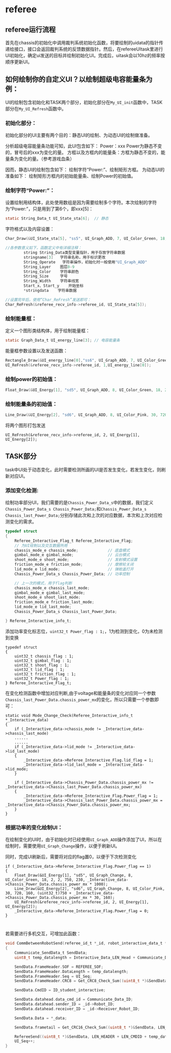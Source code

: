 # referee

## referee运行流程

首先在chassis的初始化中调用裁判系统初始化函数，将要绘制的uidata的指针传递给接口，接口会返回裁判系统的反馈数据指针。然后，在refereeUItask里进行UI初始化，确定ui发送的目标并绘制初始化UI。完成后，uitask会以10hz的频率按顺序更新UI。


## 如何绘制你的自定义UI？以绘制超级电容能量条为例：

UI的绘制包含初始化和TASK两个部分，初始化部分在`My_UI_init`函数中，TASK部分在`My_UI_Refresh`函数中。

### 初始化部分：

初始化部分的UI主要有两个目的：静态UI的绘制、为动态UI的绘制做准备。

分析超级电容能量条功能可知，此UI包含如下：
Power：xxx Power为静态不变的，冒号后的xxx为变化的量。
方框以及方框内的能量条：方框为静态不变的，能量条为变化的量。（参考游戏血条）

因而，静态UI的绘制包含如下：
绘制字符“Power:”、绘制矩形方框。
为动态UI的准备如下：
绘制矩形方框内的初始能量条、绘制Power的初始值。

### 绘制字符“Power:”：

设置绘制用结构体，此处使用数组是因为需要绘制多个字符。本次绘制的字符为“Power:”，只是用到了第6个，即xxx[5]：

```c
static String_Data_t UI_State_sta[6];  // 静态
```

字符格式以及内容设置：

```c
Char_Draw(&UI_State_sta[5], "ss5", UI_Graph_ADD, 7, UI_Color_Green, 18, 2, 620, 230, "Power:");

//各参数意义如下，函数定义中有详细注释：
        string String_Data类型变量指针，用于存放字符串数据
        stringname[3]   字符串名称，用于标识更改
        String_Operate   字符串操作，初始化时一般使用"UI_Graph_ADD"
        String_Layer    图层0-9
        String_Color    字符串颜色
        String_Size     字号
        String_Width    字符串线宽
        Start_x、Start_y    开始坐标
        *stringdata    字符串数据

//设置完毕后，使用“Char_ReFresh”发送即可：
Char_ReFresh(&referee_recv_info->referee_id, UI_State_sta[5]);
```



### 绘制能量框：

定义一个图形类结构体，用于绘制能量框：

```c
static Graph_Data_t UI_energy_line[3]; // 电容能量条
```

能量框参数设置以及发送函数：

```c
Rectangle_Draw(&UI_energy_line[0],"ss6", UI_Graph_ADD, 7, UI_Color_Green,20, 720, 220, 820, 240)
UI_ReFresh(&referee_recv_info->referee_id, 1,UI_energy_line[0]);
```

### 绘制power的初始值：

```c
Float_Draw(&UI_Energy[1], "sd5", UI_Graph_ADD, 8, UI_Color_Green, 18, 2, 2, 750, 230, 24000);
```

### 绘制能量条的初始值：

```c
Line_Draw(&UI_Energy[2], "sd6", UI_Graph_ADD, 8, UI_Color_Pink, 30, 720, 160, 1020, 160);
```

将两个图形打包发送

```
UI_ReFresh(&referee_recv_info->referee_id, 2, UI_Energy[1], UI_Energy[2]);
```

## TASK部分

task中UI处于动态变化，此时需要检测所画的UI是否发生变化，若发生变化，则刷新对应UI。
### 添加变化检测:

绘制功率部分UI，我们需要的是`Chassis_Power_Data_s`中的数据，我们定义`Chassis_Power_Data_s Chassis_Power_Data;`和`Chassis_Power_Data_s Chassis_last_Power_Data;`分别存储此次和上次的对应数据，本次和上次对应检测变化的需求。

```c
typedef struct
{
	Referee_Interactive_Flag_t Referee_Interactive_Flag;
	// 为UI绘制以及交互数据所用
	chassis_mode_e chassis_mode;			 // 底盘模式
	gimbal_mode_e gimbal_mode;				 // 云台模式
	shoot_mode_e shoot_mode;				 // 发射模式设置
	friction_mode_e friction_mode;			 // 摩擦轮关闭
	lid_mode_e lid_mode;					 // 弹舱盖打开
	Chassis_Power_Data_s Chassis_Power_Data; // 功率控制

	// 上一次的模式，用于flag判断
	chassis_mode_e chassis_last_mode;	
	gimbal_mode_e gimbal_last_mode;		
	shoot_mode_e shoot_last_mode;		
	friction_mode_e friction_last_mode; 
	lid_mode_e lid_last_mode;			
	Chassis_Power_Data_s Chassis_last_Power_Data;

} Referee_Interactive_info_t;
```

添加功率变化标志位，`uint32_t Power_flag : 1;`，1为检测到变化，0为未检测到变换

```
typedef struct
{
	uint32_t chassis_flag : 1;
	uint32_t gimbal_flag : 1;
	uint32_t shoot_flag : 1;
	uint32_t lid_flag : 1;
	uint32_t friction_flag : 1;
	uint32_t Power_flag : 1;
} Referee_Interactive_Flag_t;
```
在变化检测函数中增加对应判断,由于voltage和能量条的变化对应同一个参数`Chassis_last_Power_Data.chassis_power_mx`的变化，所以只需要一个参数即可：
```
static void Mode_Change_Check(Referee_Interactive_info_t *_Interactive_data)
{
    if (_Interactive_data->chassis_mode != _Interactive_data->chassis_last_mode)
    ......
    ......
    if (_Interactive_data->lid_mode != _Interactive_data->lid_last_mode)
    {
        _Interactive_data->Referee_Interactive_Flag.lid_flag = 1;
        _Interactive_data->lid_last_mode = _Interactive_data->lid_mode;
    }

	if (_Interactive_data->Chassis_Power_Data.chassis_power_mx != _Interactive_data->Chassis_last_Power_Data.chassis_power_mx)
    {
        _Interactive_data->Referee_Interactive_Flag.Power_flag = 1;
        _Interactive_data->Chassis_last_Power_Data.chassis_power_mx = _Interactive_data->Chassis_Power_Data.chassis_power_mx;
    }
}
```
### 根据功率的变化绘制UI：

在绘制变化的UI时，由于初始化时已经使用`UI_Graph_ADD`操作添加了UI，所以在绘制时，需要使用`UI_Graph_Change`操作，以便于刷新UI。

同时，完成UI刷新后，需要将对应的flag置0，以便于下次检测变化
```
if (_Interactive_data->Referee_Interactive_Flag.Power_flag == 1)
{
	Float_Draw(&UI_Energy[1], "sd5", UI_Graph_Change, 8, UI_Color_Green, 18, 2, 2, 750, 230, _Interactive_data->Chassis_Power_Data.chassis_power_mx * 1000);
	Line_Draw(&UI_Energy[2], "sd6", UI_Graph_Change, 8, UI_Color_Pink, 30, 720, 160, (uint32_t)750 + _Interactive_data->Chassis_Power_Data.chassis_power_mx * 30, 160);
	UI_ReFresh(&referee_recv_info->referee_id, 2, UI_Energy[1], UI_Energy[2]);
	_Interactive_data->Referee_Interactive_Flag.Power_flag = 0;
}
```






# 
# 
#  
若需要进行多机交互，可增加此函数：
```c
void CommBetweenRobotSend(referee_id_t *_id, robot_interactive_data_t *_data)
{
	Communicate_SendData_t SendData;
	uint8_t temp_datalength = Interactive_Data_LEN_Head + Communicate_Data_LEN; // 计算交互数据长度  6+n,n为交互数据长度

	SendData.FrameHeader.SOF = REFEREE_SOF;
	SendData.FrameHeader.DataLength = temp_datalength;
	SendData.FrameHeader.Seq = UI_Seq;
	SendData.FrameHeader.CRC8 = Get_CRC8_Check_Sum((uint8_t *)&SendData, LEN_CRC8, 0xFF);

	SendData.CmdID = ID_student_interactive;

	SendData.datahead.data_cmd_id = Communicate_Data_ID;
	SendData.datahead.sender_ID = _id->Robot_ID;
	SendData.datahead.receiver_ID = _id->Receiver_Robot_ID;

	SendData.Data = *_data;

	SendData.frametail = Get_CRC16_Check_Sum((uint8_t *)&SendData, LEN_HEADER + LEN_CMDID + temp_datalength, 0xFFFF);

	RefereeSend((uint8_t *)&SendData, LEN_HEADER + LEN_CMDID + temp_datalength + LEN_TAIL); // 发送
	UI_Seq++;																				// 包序号+1
}
```